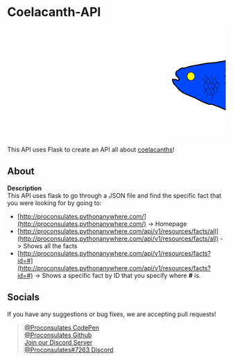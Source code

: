 # Coelacanth-API

<marquee>![Coelacanth](/static/coelacanth.svg)</marquee>

This API uses Flask to create an API all about [coelacanths](https://www.nationalgeographic.com/animals/fish/facts/coelacanths)!

## About

**Description**  
This API uses flask to go through a JSON file and find the specific fact that you were looking for by going to:  

*   [http://proconsulates.pythonanywhere.com/](http://proconsulates.pythonanywhere.com/) -> Homepage
*   [http://proconsulates.pythonanywhere.com/api/v1/resources/facts/all](http://proconsulates.pythonanywhere.com/api/v1/resources/facts/all) -> Shows all the facts
*   [http://proconsulates.pythonanywhere.com/api/v1/resources/facts?id=#](http://proconsulates.pythonanywhere.com/api/v1/resources/facts?id=#) -> Shows a specific fact by ID that you specify where **#** is.  

## Socials
If you have any suggestions or bug fixes, we are accepting pull requests!<br/>
> [@Proconsulates CodePen](https://codepen.io/proconsulates/)<br/>
> [@Proconsulates Github](https://github.com/Proconsulates/)<br/>
> [Join our Discord Server](https://discord.st/Legit_Programming)<br/>
> [@Proconsulates#7263 Discord](https://discord.com/channels/@me)<br/>

